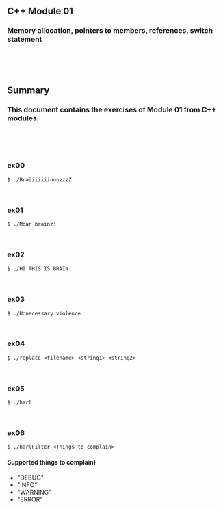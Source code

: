 ## C++ Module 01
### Memory allocation, pointers to members, references, switch statement
<br/><br/><br/>

## Summary
### This document contains the exercises of Module 01 from C++ modules.
<br/><br/><br/>

### ex00
	$ ./BraiiiiiiinnnzzzZ
<br/>

### ex01
	$ ./Moar brainz!
<br/>

### ex02
	$ ./HI THIS IS BRAIN
<br/>

### ex03
	$ ./Unnecessary violence
<br/>

### ex04
	$ ./replace <filename> <string1> <string2>
<br/>

### ex05
	$ ./harl
<br/>

### ex06
	$ ./harlFilter <Things to complain>
#### Supported things to complain)
* "DEBUG"
* "INFO"
* "WARNING"
* "ERROR"
<br/>